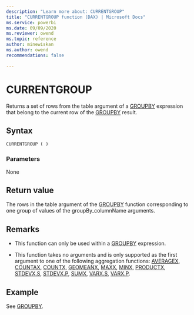 ```yaml
---
description: "Learn more about: CURRENTGROUP"
title: "CURRENTGROUP function (DAX) | Microsoft Docs"
ms.service: powerbi 
ms.date: 09/09/2020
ms.reviewer: owend
ms.topic: reference
author: minewiskan
ms.author: owend 
recommendations: false

---
```

# CURRENTGROUP

Returns a set of rows from the table argument of a [GROUPBY](groupby-function-dax.md) expression that belong to the current row of the [GROUPBY](groupby-function-dax.md) result.

## Syntax  
  
```dax
CURRENTGROUP ( )
```
  
### Parameters  
  
None
  
## Return value

The rows in the table argument of the [GROUPBY](groupby-function-dax.md) function corresponding to one group of values of the groupBy_columnName arguments.

## Remarks

- This function can only be used within a [GROUPBY](groupby-function-dax.md) expression.

- This function takes no arguments and is only supported as the first argument to one of the following aggregation functions: [AVERAGEX](averagex-function-dax.md), [COUNTAX](countax-function-dax.md), [COUNTX](countx-function-dax.md), [GEOMEANX](geomeanx-function-dax.md), [MAXX](maxx-function-dax.md), [MINX](minx-function-dax.md), [PRODUCTX](productx-function-dax.md), [STDEVX.S](stdevx-s-function-dax.md), [STDEVX.P](stdevx-s-function-dax.md), [SUMX](sumx-function-dax.md), [VARX.S](varx-s-function-dax.md), [VARX.P](varx-p-function-dax.md).
  
## Example

See [GROUPBY](groupby-function-dax.md).
